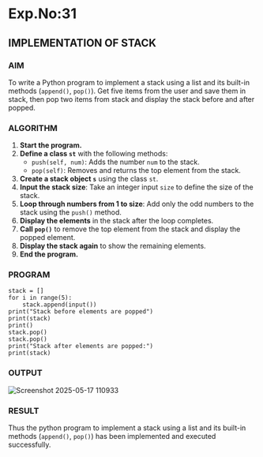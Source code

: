 # Exp.No:31  
## IMPLEMENTATION OF STACK


### AIM 
To write a Python program to implement a stack using a list and its built-in methods (`append()`, `pop()`).
Get five items from the user and save them in stack, then pop two items from stack and display the stack before and after popped. 

### ALGORITHM

1. **Start the program.**
2. **Define a class `st`** with the following methods:
   - `push(self, num)`: Adds the number `num` to the stack.
   - `pop(self)`: Removes and returns the top element from the stack.
3. **Create a stack object `s`** using the class `st`.
4. **Input the stack size**: Take an integer input `size` to define the size of the stack.
5. **Loop through numbers from 1 to size**: Add only the odd numbers to the stack using the `push()` method.
6. **Display the elements** in the stack after the loop completes.
7. **Call `pop()`** to remove the top element from the stack and display the popped element.
8. **Display the stack again** to show the remaining elements.
9. **End the program.**

### PROGRAM

```
stack = []
for i in range(5):
    stack.append(input())
print("Stack before elements are popped")
print(stack)
print()
stack.pop()
stack.pop()
print("Stack after elements are popped:")
print(stack)

```
### OUTPUT
![Screenshot 2025-05-17 110933](https://github.com/user-attachments/assets/0f7b7bd9-d881-42b0-a358-55b9dabc6e76)

### RESULT
Thus the python program to implement a stack using a list and its built-in methods (`append()`, `pop()`) has been implemented and executed successfully.
